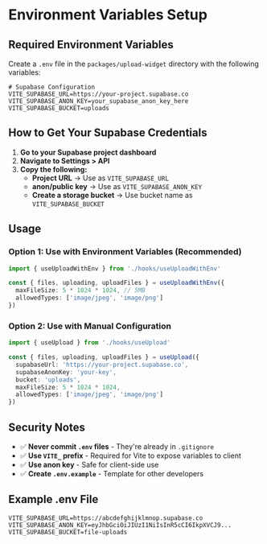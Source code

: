 # Environment Variables Setup

## Required Environment Variables

Create a `.env` file in the `packages/upload-widget` directory with the following variables:

```env
# Supabase Configuration
VITE_SUPABASE_URL=https://your-project.supabase.co
VITE_SUPABASE_ANON_KEY=your_supabase_anon_key_here
VITE_SUPABASE_BUCKET=uploads
```

## How to Get Your Supabase Credentials

1. **Go to your Supabase project dashboard**
2. **Navigate to Settings > API**
3. **Copy the following:**
   - **Project URL** → Use as `VITE_SUPABASE_URL`
   - **anon/public key** → Use as `VITE_SUPABASE_ANON_KEY`
   - **Create a storage bucket** → Use bucket name as `VITE_SUPABASE_BUCKET`

## Usage

### Option 1: Use with Environment Variables (Recommended)
```typescript
import { useUploadWithEnv } from './hooks/useUploadWithEnv'

const { files, uploading, uploadFiles } = useUploadWithEnv({
  maxFileSize: 5 * 1024 * 1024, // 5MB
  allowedTypes: ['image/jpeg', 'image/png']
})
```

### Option 2: Use with Manual Configuration
```typescript
import { useUpload } from './hooks/useUpload'

const { files, uploading, uploadFiles } = useUpload({
  supabaseUrl: 'https://your-project.supabase.co',
  supabaseAnonKey: 'your-key',
  bucket: 'uploads',
  maxFileSize: 5 * 1024 * 1024,
  allowedTypes: ['image/jpeg', 'image/png']
})
```

## Security Notes

- ✅ **Never commit `.env` files** - They're already in `.gitignore`
- ✅ **Use `VITE_` prefix** - Required for Vite to expose variables to client
- ✅ **Use anon key** - Safe for client-side use
- ✅ **Create `.env.example`** - Template for other developers

## Example .env File

```env
VITE_SUPABASE_URL=https://abcdefghijklmnop.supabase.co
VITE_SUPABASE_ANON_KEY=eyJhbGciOiJIUzI1NiIsInR5cCI6IkpXVCJ9...
VITE_SUPABASE_BUCKET=file-uploads
```
